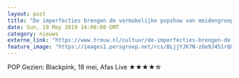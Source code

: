 ```yaml
---
layout: post
title: "De imperfecties brengen de vermakelijke popshow van meidengroep Blackpink tot leven"
date: Sun, 19 May 2019 14:00:00 GMT
category: nieuws
externe_link: "https://www.trouw.nl/cultuur/de-imperfecties-brengen-de-vermakelijke-popshow-van-meidengroep-blackpink-tot-leven-~a8c0c4df/"
feature_image: "https://images1.persgroep.net/rcs/BLjjYJK7N-zOe9J451rQ8U9Odpc/diocontent/148676083/_focus/0.5/0.5/_fill/230/230?appId=e9b4e2a1869038ffcaf318a6d1463b0b&quality=0.9&format=jpeg"
---
```


POP Gezien: Blackpink, 18 mei, Afas Live  ★★★★☆
